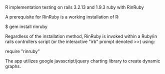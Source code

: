 R implementation testing on rails 3.2.13 and 1.9.3 ruby with RinRuby

A prerequisite for RinRuby is a working installation of R:

   $ gem install rinruby

Regardless of the installation method, RinRuby is invoked within a Ruby/in rails controllers script (or the interactive "irb" prompt denoted >>) using:
  
   require "rinruby"

The app utilizes google javascript/jquery charting library to create dynamic graphs.


